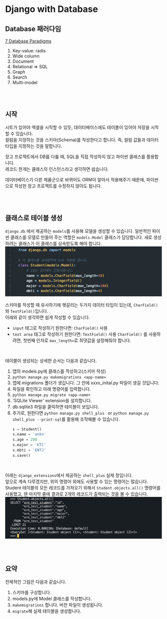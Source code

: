 # Django with Database

## Database 패러다임
[7 Database Paradigms](https://www.youtube.com/watch?v=W2Z7fbCLSTw&ab_channel=Fireship)
1. Key-value: radis
2. Wide column
3. Document
4. Relational => SQL
5. Graph
6. Search  
7. Multi-model  

<br>
<br>

## 시작
시트가 있어야 엑셀을 시작할 수 있듯, 데이터베이스에도 테이블이 있어야 저장을 시작할 수 있습니다.  
컬럼을 지정하는 것을 스키마(Schema)를 작성한다고 합니다. 즉, 컬럼 값들과 데이터 타입을 지정하는 것을 말합니다.  

장고 프로젝트에서 DB를 다룰 때, SQL을 직접 작성하지 않고 파이썬 클래스를 활용합니다.  
레코드 한개는 클래스의 인스턴스라고 생각하면 쉽습니다.  

데이터베이스가 다른 제품군으로 바뀌어도 ORM이 알아서 적용해주기 때문에, 파이썬으로 작성한 장고 프로젝트를 수정하지 않아도 됩니다.  

<br>
<br>

## 클래스로 테이블 생성
`django.db` 에서 제공하는 `models`를 사용해 모델을 생성할 수 있습니다.
일반적인 파이썬 클래스를 모델로 만들어 주는 역할은 `models.Model` 클래스가 담당합니다. 새로 생성하려는 클래스가 이 클래스를 상속받도록 해야 합니다.
![](./img/database_extends_model.png)

스키마를 작성할 때 유사하기에 헷갈리는 두가지 데이터 타입이 있는데, `CharField()`와 `TextField()`입니다.  
아래와 같이 생각하면 쉽게 작성할 수 있습니다.  
- `input` 태그로 작성하기 원한다면: `CharField()` 사용
- `text area` 태그로 작성하기 원한다면: `TextField()` 사용
`CharField()` 를 사용하려면, 첫번째 인자로 `max_length=`로 최댓값을 설정해줘야 합니다.

<br>

테이블이 생성되는 상세한 순서는 다음과 같습니다.
1. 앱의 models.py에 클래스를 작성하고(스키마 작성)
2. `python manage.py makemigrations <app-name>`
3. 앱에 migrations 폴더가 생깁니다. 그 안에 xxxx_inital.py 파일이 생길 것입니다.
4. 파일을 확인하고 아래 명령어를 입력합니다.
5. `python manage.py migrate <app-name>`
6. 'SQLite Viewer' extension을 설치합니다.
7. db.sqlite3 파일을 클릭하면 테이블이 보입니다.
8. 추가로, 원한다면 `python manage.py shell_plus ` or `python manage.py shell_plus --print-sql`를 활용해 조작해볼 수 있습니다.
      ```python
      s = Student()
      s.name = 'anko'
      s.age = 200
      s.major = 'KTC'
      s.mbti = 'ENTJ'
      s.save()
      ```
<br>

아래는 `django_extensions`에서 제공하는 `shell_plus` 실제 창입니다.  
앞으로 계속 다루겠지만, 위의 명령어 외에도 사용할 수 있는 명령어는 많습니다.  
Student 테이블의 모든 레코드를 가져오기 위해서 `Student.objects.all()` 명령어를 사용했고, 맨 마지막 줄에 결과로 2개의 레코드가 출력되는 것을 볼 수 있습니다.
![](./img/database_objectall.png)

<br>
<br>

## 요약
전체적인 그림은 다음과 같습니다.
1. 스키마를 구상합니다.
2. models.py에 Model 클래스를 작성합니다.
3. `makemigrations` 합니다. 버전 파일이 생성됩니다.
4. `migrate`해 실제 테이블을 생성합니다.

<br>


